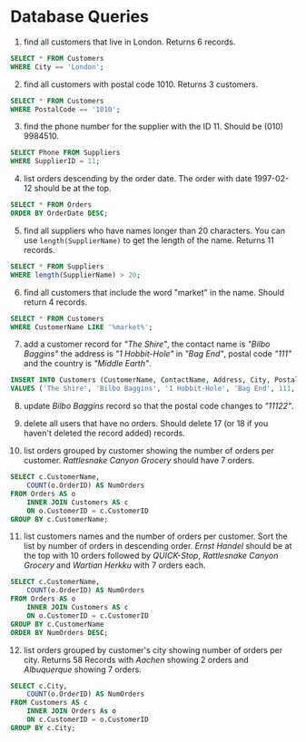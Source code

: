 # Database Queries

1. find all customers that live in London. Returns 6 records.
```sql
SELECT * FROM Customers
WHERE City == 'London';
```

2. find all customers with postal code 1010. Returns 3 customers.
```sql
SELECT * FROM Customers
WHERE PostalCode == '1010';
```

3. find the phone number for the supplier with the ID 11. Should be (010) 9984510.
```sql
SELECT Phone FROM Suppliers
WHERE SupplierID = 11;
```

4. list orders descending by the order date. The order with date 1997-02-12 should be at the top.
```sql
SELECT * FROM Orders
ORDER BY OrderDate DESC;
```

5. find all suppliers who have names longer than 20 characters. You can use `length(SupplierName)` to get the length of the name. Returns 11 records.
```sql
SELECT * FROM Suppliers
WHERE length(SupplierName) > 20;
```

6. find all customers that include the word "market" in the name. Should return 4 records.
```sql
SELECT * FROM Customers
WHERE CustomerName LIKE '%market%';
```

7. add a customer record for _"The Shire"_, the contact name is _"Bilbo Baggins"_ the address is _"1 Hobbit-Hole"_ in _"Bag End"_, postal code _"111"_ and the country is _"Middle Earth"_.
```sql
INSERT INTO Customers (CustomerName, ContactName, Address, City, PostalCode, Country)  
VALUES ('The Shire', 'Bilbo Baggins', '1 Hobbit-Hole', 'Bag End', 111, 'Middle Earth');
```

8. update _Bilbo Baggins_ record so that the postal code changes to _"11122"_.

9. delete all users that have no orders. Should delete 17 (or 18 if you haven't deleted the record added) records.

10. list orders grouped by customer showing the number of orders per customer. _Rattlesnake Canyon Grocery_ should have 7 orders.
```sql
SELECT c.CustomerName, 
    COUNT(o.OrderID) AS NumOrders
FROM Orders AS o 
    INNER JOIN Customers AS c
    ON o.CustomerID = c.CustomerID
GROUP BY c.CustomerName;
```

11. list customers names and the number of orders per customer. Sort the list by number of orders in descending order. _Ernst Handel_ should be at the top with 10 orders followed by _QUICK-Stop_, _Rattlesnake Canyon Grocery_ and _Wartian Herkku_ with 7 orders each.
```sql
SELECT c.CustomerName, 
    COUNT(o.OrderID) AS NumOrders
FROM Orders AS o 
    INNER JOIN Customers AS c
    ON o.CustomerID = c.CustomerID
GROUP BY c.CustomerName
ORDER BY NumOrders DESC;
```

12. list orders grouped by customer's city showing number of orders per city. Returns 58 Records with _Aachen_ showing 2 orders and _Albuquerque_ showing 7 orders.
```sql
SELECT c.City, 
    COUNT(o.OrderID) AS NumOrders
FROM Customers AS c
    INNER JOIN Orders As o
    ON c.CustomerID = o.CustomerID
GROUP BY c.City;
```